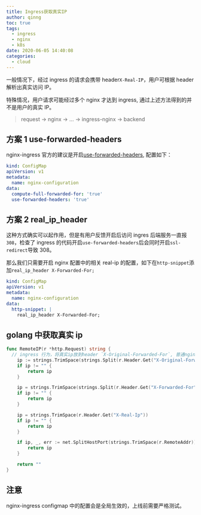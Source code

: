 ```yaml
---
title: Ingress获取真实IP
author: qinng
toc: true
tags:
  - ingress
  - nginx
  - k8s
date: 2020-06-05 14:40:08
categories:
  - cloud
---
```


一般情况下，经过 ingress 的请求会携带 header`X-Real-IP`，用户可根据 header 解析出真实访问 IP。

特殊情况，用户请求可能经过多个 nginx 才达到 ingress, 通过上述方法得到的并不是用户的真实 IP。

> request -> nginx -> ... -> ingress-nginx -> backend

## 方案 1 use-forwarded-headers

nginx-ingress 官方的建议是开启[use-forwarded-headers](https://kubernetes.github.io/ingress-nginx/user-guide/nginx-configuration/configmap/#forwarded-for-header), 配置如下：

```yaml
kind: ConfigMap
apiVersion: v1
metadata:
  name: nginx-configuration
data:
  compute-full-forwarded-for: 'true'
  use-forwarded-headers: 'true'
```

## 方案 2 real_ip_header

这种方式确实可以起作用，但是有用户反馈开启后访问 ingres 后端服务一直报`308`，检查了 ingress 的代码开启`use-forwarded-headers`后会同时开启`ssl-redirect`导致 308。

那么我们只需要开启 nginx 配置中的相关 real-ip 的配置，如下在`http-snippet`添加`real_ip_header X-Forwarded-For;`

```yaml
kind: ConfigMap
apiVersion: v1
metadata:
  name: nginx-configuration
data:
  http-snippet: |
    real_ip_header X-Forwarded-For;
```

## golang 中获取真实 ip

```go
func RemoteIP(r *http.Request) string {
  // ingress 行为，将真实ip放到header `X-Original-Forwarded-For`, 普通nginx可去掉此条
	ip := strings.TrimSpace(strings.Split(r.Header.Get("X-Original-Forwarded-For"), ",")[0])
	if ip != "" {
		return ip
	}

	ip = strings.TrimSpace(strings.Split(r.Header.Get("X-Forwarded-For"), ",")[0])
	if ip != "" {
		return ip
	}

	ip = strings.TrimSpace(r.Header.Get("X-Real-Ip"))
	if ip != "" {
		return ip
	}

	if ip, _, err := net.SplitHostPort(strings.TrimSpace(r.RemoteAddr)); err == nil {
		return ip
	}

	return ""
}
```

## 注意

nginx-ingress configmap 中的配置会是全局生效的，上线前需要严格测试。
